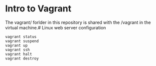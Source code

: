 # Intro to Vagrant

The vagrant/ forlder in this repository is shared with the /vagrant in the virtual machine.# Linux web server configuration

    vagrant status
    vagrant suspend
    vagrant up
    vagrant ssh
    vagrant halt
    vagrant destroy

